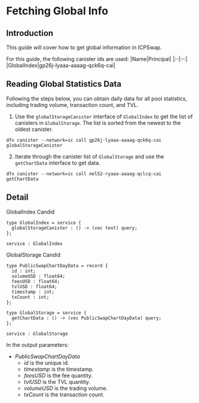 # Fetching Global Info

## Introduction

This guide will cover how to get global information in ICPSwap.

For this guide, the following canister ids are used:
|Name|Principal|
|:-|:-:|
|GlobalIndex|gp26j-lyaaa-aaaag-qck6q-cai|

## Reading Global Statistics Data

Following the steps below, you can obtain daily data for all pool statistics, including trading volume, transaction count, and TVL.

1. Use the `globalStorageCanister` interface of `GlobalIndex` to get the list of canisters in `GlobalStorage`. The list is sorted from the newest to the oldest canister.
```
dfx canister --network=ic call gp26j-lyaaa-aaaag-qck6q-cai globalStorageCanister
```
2. Iterate through the canister list of `GlobalStorage` and use the `getChartData` interface to get data.
```
dfx canister --network=ic call nel52-ryaaa-aaaag-qclcq-cai getChartData
```

## Detail

GlobalIndex Candid

```
type GlobalIndex = service {
  globalStorageCanister : () -> (vec text) query;
};

service : GlobalIndex
```

GlobalStorage Candid

```
type PublicSwapChartDayData = record {
  id : int;
  volumeUSD : float64;
  feesUSD : float64;
  tvlUSD : float64;
  timestamp : int;
  txCount : int;
};

type GlobalStorage = service {
  getChartData : () -> (vec PublicSwapChartDayData) query;
};

service : GlobalStorage
```

In the output parameters:
+ *PublicSwapChartDayData*
  + *id* is the unique id.
  + *timestamp* is the timestamp.
  + *feesUSD* is the fee quantity.
  + *tvlUSD* is the TVL quantity.
  + *volumeUSD* is the trading volume.
  + *txCount* is the transaction count.
